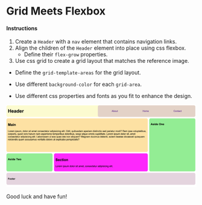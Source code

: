 # Grid Meets Flexbox

#### Instructions

1. Create a `Header` with a `nav` element that contains navigation links.
2. Align the children of the `Header` element into place using css flexbox.
   - Define their ``flex-grow`` properties.
3. Use css grid to create a grid layout that matches the reference image.
  - Define the ``grid-template-areas`` for the grid layout.
  - Use different ``background-color`` for each ``grid-area``.

- Use different css properties and fonts as you fit to enhance the design.

![reference](mockup.png)

Good luck and have fun!